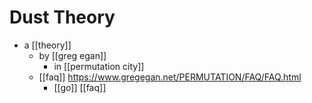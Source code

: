 # Dust Theory

- a [[theory]]
	- by [[greg egan]]
		- in [[permutation city]]
	- [[faq]] https://www.gregegan.net/PERMUTATION/FAQ/FAQ.html
		- [[go]] [[faq]]

